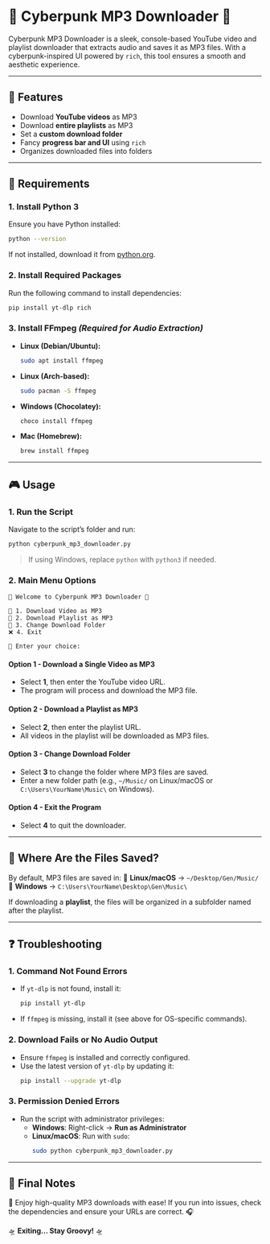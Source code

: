 # 🎵 Cyberpunk MP3 Downloader 🚀

Cyberpunk MP3 Downloader is a sleek, console-based YouTube video and playlist downloader that extracts audio and saves it as MP3 files. With a cyberpunk-inspired UI powered by `rich`, this tool ensures a smooth and aesthetic experience.

---

## 🚀 Features
- Download **YouTube videos** as MP3
- Download **entire playlists** as MP3
- Set a **custom download folder**
- Fancy **progress bar and UI** using `rich`
- Organizes downloaded files into folders

---

## 🔧 Requirements

### 1. **Install Python 3**
Ensure you have Python installed:
```bash
python --version
```
If not installed, download it from [python.org](https://www.python.org/downloads/).

### 2. **Install Required Packages**
Run the following command to install dependencies:
```bash
pip install yt-dlp rich
```

### 3. **Install FFmpeg** *(Required for Audio Extraction)*
- **Linux (Debian/Ubuntu):**  
  ```bash
  sudo apt install ffmpeg
  ```
- **Linux (Arch-based):**  
  ```bash
  sudo pacman -S ffmpeg
  ```
- **Windows (Chocolatey):**  
  ```powershell
  choco install ffmpeg
  ```
- **Mac (Homebrew):**  
  ```bash
  brew install ffmpeg
  ```

---

## 🎮 Usage

### **1. Run the Script**
Navigate to the script’s folder and run:
```bash
python cyberpunk_mp3_downloader.py
```
> If using Windows, replace `python` with `python3` if needed.

### **2. Main Menu Options**
```
🌸 Welcome to Cyberpunk MP3 Downloader 🌸  

💖 1. Download Video as MP3  
🎵 2. Download Playlist as MP3  
📂 3. Change Download Folder  
❌ 4. Exit  

💾 Enter your choice:  
```

#### **Option 1 - Download a Single Video as MP3**
- Select **1**, then enter the YouTube video URL.
- The program will process and download the MP3 file.

#### **Option 2 - Download a Playlist as MP3**
- Select **2**, then enter the playlist URL.
- All videos in the playlist will be downloaded as MP3 files.

#### **Option 3 - Change Download Folder**
- Select **3** to change the folder where MP3 files are saved.
- Enter a new folder path (e.g., `~/Music/` on Linux/macOS or `C:\Users\YourName\Music\` on Windows).

#### **Option 4 - Exit the Program**
- Select **4** to quit the downloader.

---

## 📂 Where Are the Files Saved?
By default, MP3 files are saved in:
📂 **Linux/macOS** → `~/Desktop/Gen/Music/`  
📂 **Windows** → `C:\Users\YourName\Desktop\Gen\Music\`  

If downloading a **playlist**, the files will be organized in a subfolder named after the playlist.

---

## ❓ Troubleshooting

### **1. Command Not Found Errors**
- If `yt-dlp` is not found, install it:
  ```bash
  pip install yt-dlp
  ```
- If `ffmpeg` is missing, install it (see above for OS-specific commands).

### **2. Download Fails or No Audio Output**
- Ensure `ffmpeg` is installed and correctly configured.
- Use the latest version of `yt-dlp` by updating it:
  ```bash
  pip install --upgrade yt-dlp
  ```

### **3. Permission Denied Errors**
- Run the script with administrator privileges:
  - **Windows**: Right-click → **Run as Administrator**
  - **Linux/macOS**: Run with `sudo`:
    ```bash
    sudo python cyberpunk_mp3_downloader.py
    ```

---

## 🌟 Final Notes
💖 Enjoy high-quality MP3 downloads with ease! If you run into issues, check the dependencies and ensure your URLs are correct. 🎧  

🛸 **Exiting... Stay Groovy!** 🛸  


